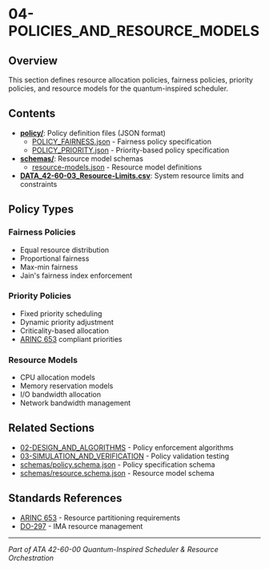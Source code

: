 # 04-POLICIES_AND_RESOURCE_MODELS

## Overview

This section defines resource allocation policies, fairness policies, priority policies, and resource models for the quantum-inspired scheduler.

## Contents

- **[policy/](policy/)**: Policy definition files (JSON format)
  - [POLICY_FAIRNESS.json](policy/POLICY_FAIRNESS.json) - Fairness policy specification
  - [POLICY_PRIORITY.json](policy/POLICY_PRIORITY.json) - Priority-based policy specification
- **[schemas/](schemas/)**: Resource model schemas
  - [resource-models.json](schemas/resource-models.json) - Resource model definitions
- **[DATA_42-60-03_Resource-Limits.csv](DATA_42-60-03_Resource-Limits.csv)**: System resource limits and constraints

## Policy Types

### Fairness Policies
- Equal resource distribution
- Proportional fairness
- Max-min fairness
- Jain's fairness index enforcement

### Priority Policies
- Fixed priority scheduling
- Dynamic priority adjustment
- Criticality-based allocation
- [ARINC 653](https://www.aviation-ia.com/standards/arinc-653/) compliant priorities

### Resource Models
- CPU allocation models
- Memory reservation models
- I/O bandwidth allocation
- Network bandwidth management

## Related Sections

- [02-DESIGN_AND_ALGORITHMS](../02-DESIGN_AND_ALGORITHMS/) - Policy enforcement algorithms
- [03-SIMULATION_AND_VERIFICATION](../03-SIMULATION_AND_VERIFICATION/) - Policy validation testing
- [schemas/policy.schema.json](../schemas/policy.schema.json) - Policy specification schema
- [schemas/resource.schema.json](../schemas/resource.schema.json) - Resource model schema

## Standards References

- [ARINC 653](https://www.aviation-ia.com/standards/arinc-653/) - Resource partitioning requirements
- [DO-297](https://www.rtca.org/content/standards-guidance-materials) - IMA resource management

---

*Part of ATA 42-60-00 Quantum-Inspired Scheduler & Resource Orchestration*
